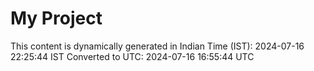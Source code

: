 # My Project

This content is dynamically generated in Indian Time (IST): 2024-07-16 22:25:44 IST
Converted to UTC: 2024-07-16 16:55:44 UTC
